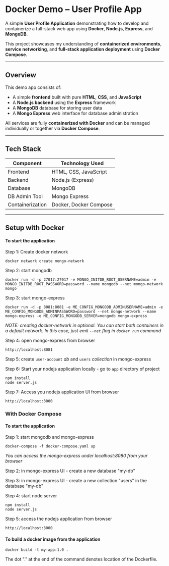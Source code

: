 # Docker Demo – User Profile App

A simple **User Profile Application** demonstrating how to develop and containerize a full-stack web app using **Docker**, **Node.js**, **Express**, and **MongoDB**.  

This project showcases my understanding of **containerized environments**, **service networking**, and **full-stack application deployment** using **Docker Compose**.

---

## Overview

This demo app consists of:
- A simple **frontend** built with pure **HTML**, **CSS**, and **JavaScript**
- A **Node.js backend** using the **Express** framework
- A **MongoDB** database for storing user data
- A **Mongo Express** web interface for database administration

All services are fully **containerized with Docker** and can be managed individually or together via **Docker Compose**.

---

## Tech Stack

| Component     | Technology Used        |
|----------------|------------------------|
| Frontend       | HTML, CSS, JavaScript  |
| Backend        | Node.js (Express)      |
| Database       | MongoDB                |
| DB Admin Tool  | Mongo Express          |
| Containerization | Docker, Docker Compose |

---

##  Setup with Docker

#### To start the application

Step 1: Create docker network

    docker network create mongo-network 

Step 2: start mongodb 

    docker run -d -p 27017:27017 -e MONGO_INITDB_ROOT_USERNAME=admin -e MONGO_INITDB_ROOT_PASSWORD=password --name mongodb --net mongo-network mongo    

Step 3: start mongo-express
    
    docker run -d -p 8081:8081 -e ME_CONFIG_MONGODB_ADMINUSERNAME=admin -e ME_CONFIG_MONGODB_ADMINPASSWORD=password --net mongo-network --name mongo-express -e ME_CONFIG_MONGODB_SERVER=mongodb mongo-express   

_NOTE: creating docker-network in optional. You can start both containers in a default network. In this case, just emit `--net` flag in `docker run` command_

Step 4: open mongo-express from browser

    http://localhost:8081

Step 5: create `user-account` _db_ and `users` _collection_ in mongo-express

Step 6: Start your nodejs application locally - go to `app` directory of project 

    npm install 
    node server.js
    
Step 7: Access you nodejs application UI from browser

    http://localhost:3000

### With Docker Compose

#### To start the application

Step 1: start mongodb and mongo-express

    docker-compose -f docker-compose.yaml up
    
_You can access the mongo-express under localhost:8080 from your browser_
    
Step 2: in mongo-express UI - create a new database "my-db"

Step 3: in mongo-express UI - create a new collection "users" in the database "my-db"       
    
Step 4: start node server 

    npm install
    node server.js
    
Step 5: access the nodejs application from browser 

    http://localhost:3000

#### To build a docker image from the application

    docker build -t my-app:1.0 .       
    
The dot "." at the end of the command denotes location of the Dockerfile.

